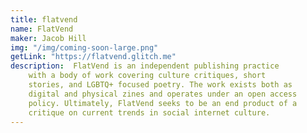 ```yaml
---
title: flatvend
name: FlatVend
maker: Jacob Hill
img: "/img/coming-soon-large.png"
getLink: "https://flatvend.glitch.me"
description:  FlatVend is an independent publishing practice 
    with a body of work covering culture critiques, short 
    stories, and LGBTQ+ focused poetry. The work exists both as 
    digital and physical zines and operates under an open access 
    policy. Ultimately, FlatVend seeks to be an end product of a 
    critique on current trends in social internet culture.
---
```


